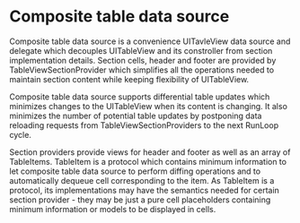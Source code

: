#  Composite table data source

Composite table data source is a convenience UITavleView data source and delegate which decouples UITableView and its constroller from section implementation details. Section cells, header and footer are provided by TableViewSectionProvider which simplifies all the operations needed to maintain section content while keeping flexibility of UITableView.
  
Composite table data source supports differential table updates which minimizes changes to the UITableView when its content is changing. It also minimizes the number of potential table updates by postponing data reloading requests from TableViewSectionProviders to the next RunLoop cycle.

Section providers provide views for header and footer as well as an array of TableItems. TableItem is a protocol which contains minimum information to let composite table data source to perform diffing operations and to automatically dequeue cell corresponding to the item. As TableItem is a protocol, its implementations may have the semantics needed for certain section provider - they may be just a pure cell placeholders containing minimum information or models to be displayed in cells. 
